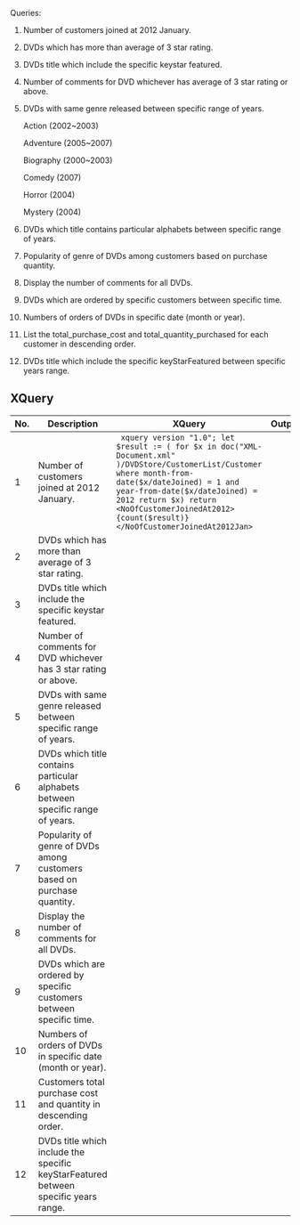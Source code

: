 Queries:

1. Number of customers joined at 2012 January.

2. DVDs which has more than average of 3 star rating.

3. DVDs title which include the specific keystar featured.

4. Number of comments for DVD whichever has average of 3 star rating or above.

5. DVDs with same genre released between specific range of years.

    Action (2002~2003)

    Adventure (2005~2007)
    
    Biography (2000~2003)
  
    Comedy (2007)
    
    Horror (2004)
    
    Mystery (2004)

6. DVDs which title contains particular alphabets between specific range of years.

7. Popularity of genre of DVDs among customers based on purchase quantity.

8. Display the number of comments for all DVDs.

9. DVDs which are ordered by specific customers between specific time.

10. Numbers of orders of DVDs in specific date (month or year).

11. List the total_purchase_cost and total_quantity_purchased for each customer in descending order.

12. DVDs title which include the specific keyStarFeatured between specific years range.


## XQuery
| No. | Description                                                                         | XQuery                                                                                                                                                                                                                                                                                | Output |
|-----|-------------------------------------------------------------------------------------|---------------------------------------------------------------------------------------------------------------------------------------------------------------------------------------------------------------------------------------------------------------------------------------|--------|
| 1   | Number of customers joined at 2012 January.                                         |` xquery version "1.0"; let $result := ( for $x in doc("XML-Document.xml" )/DVDStore/CustomerList/Customer where month-from-date($x/dateJoined) = 1 and year-from-date($x/dateJoined) = 2012 return $x) return <NoOfCustomerJoinedAt2012>{count($result)}</NoOfCustomerJoinedAt2012Jan>` |        |
| 2   | DVDs which has more than average of 3 star rating.                                  |                                                                                                                                                                                                                                                                                       |        |
| 3   | DVDs title which include the specific keystar featured.                             |                                                                                                                                                                                                                                                                                       |        |
| 4   | Number of comments for DVD whichever has 3 star rating or above.                    |                                                                                                                                                                                                                                                                                       |        |
| 5   | DVDs with same genre released between specific range of years.                      |                                                                                                                                                                                                                                                                                       |        |
| 6   | DVDs which title contains particular alphabets between specific range of years.     |                                                                                                                                                                                                                                                                                       |        |
| 7   | Popularity of genre of DVDs among customers based on purchase quantity.             |                                                                                                                                                                                                                                                                                       |        |
| 8   | Display the number of comments for all DVDs.                                        |                                                                                                                                                                                                                                                                                       |        |
| 9   | DVDs which are ordered by specific customers between specific time.                 |                                                                                                                                                                                                                                                                                       |        |
| 10  | Numbers of orders of DVDs in specific date (month or year).                         |                                                                                                                                                                                                                                                                                       |        |
| 11  | Customers total purchase cost and quantity in descending order.                     |                                                                                                                                                                                                                                                                                       |        |
| 12  | DVDs title which include the specific keyStarFeatured between specific years range. |                                                                                                                                                                                                                                                                                       |        |
